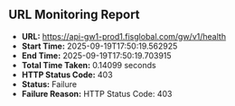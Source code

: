## URL Monitoring Report

- **URL:** https://api-gw1-prod1.fisglobal.com/gw/v1/health
- **Start Time:** 2025-09-19T17:50:19.562925
- **End Time:** 2025-09-19T17:50:19.703915
- **Total Time Taken:** 0.14099 seconds
- **HTTP Status Code:** 403
- **Status:** Failure
- **Failure Reason:** HTTP Status Code: 403
